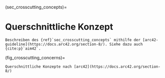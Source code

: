 (sec_crosscutting_concepts)=
# Querschnittliche Konzept

```{todo}
Beschreiben des {ref}`sec_crosscutting_concepts` mithilfe der [arc42-guideline](https://docs.arc42.org/section-8/). Siehe dazu auch {cite:p}`aim42`.
```

<!--
.Inhalt
Dieser Abschnitt beschreibt übergreifende, prinzipielle Regelungen und Lösungsansätze, die an mehreren Stellen (=_querschnittlich_) relevant sind.

Solche Konzepte betreffen oft mehrere Bausteine.
Dazu können vielerlei Themen gehören, beispielsweise:

* Modelle, insbesondere fachliche Modelle
* Architektur- oder Entwurfsmuster
* Regeln für den konkreten Einsatz von Technologien
* prinzipielle -- meist technische -- Festlegungen übergreifender Art
* Implementierungsregeln

.Motivation
Konzepte bilden die Grundlage für _konzeptionelle Integrität_ (Konsistenz, Homogenität) der Architektur und damit eine wesentliche Grundlage für die innere Qualität Ihrer Systeme.

Manche dieser Themen lassen sich nur schwer als Baustein in der Architektur unterbringen (z.B. das Thema „Sicherheit“).

.Form
Kann vielfältig sein:

* Konzeptpapiere mit beliebiger Gliederung,
* übergreifende Modelle/Szenarien mit Notationen, die Sie auch in den Architektursichten nutzen,
* beispielhafte Implementierung speziell für technische Konzepte,
* Verweise auf „übliche“ Nutzung von Standard-Frameworks (beispielsweise die Nutzung von Hibernate als Object/Relational Mapper).

.Struktur
Eine mögliche (nicht aber notwendige!) Untergliederung dieses Abschnittes könnte wie folgt aussehen (wobei die Zuordnung von Themen zu den Gruppen nicht immer eindeutig ist):

* Fachliche Konzepte
* User Experience (UX)
* Sicherheitskonzepte (Safety und Security)
* Architektur- und Entwurfsmuster
* Unter-der-Haube
* Entwicklungskonzepte
* Betriebskonzepte

image::08-concepts-DE.drawio.png["Possible topics for crosscutting concepts"]

.Weiterführende Informationen

Siehe https://docs.arc42.org/section-8/[Querschnittliche Konzepte] in der online-Dokumentation (auf Englisch).
-->


(fig_crosscutting_concerns)=
```{drawio-figure} _figures/crosscutting_concerns.drawio
Querschnittliche Konzepte nach [arc42](https://docs.arc42.org/section-8/)
```
